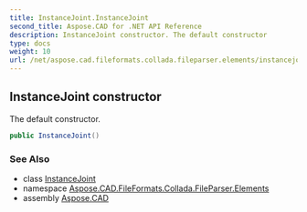 ```yaml
---
title: InstanceJoint.InstanceJoint
second_title: Aspose.CAD for .NET API Reference
description: InstanceJoint constructor. The default constructor
type: docs
weight: 10
url: /net/aspose.cad.fileformats.collada.fileparser.elements/instancejoint/instancejoint/
---
```

## InstanceJoint constructor

The default constructor.

```csharp
public InstanceJoint()
```

### See Also

* class [InstanceJoint](../)
* namespace [Aspose.CAD.FileFormats.Collada.FileParser.Elements](../../instancejoint/)
* assembly [Aspose.CAD](../../../)



